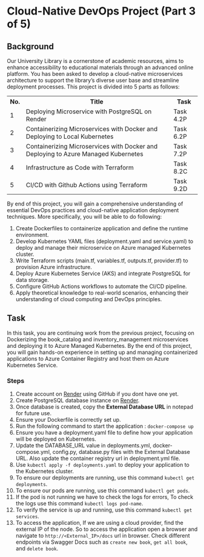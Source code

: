 # Cloud-Native DevOps Project (Part 3 of 5)

## Background

Our University Library is a cornerstone of academic resources, aims to enhance
accessibility to educational materials through an advanced online platform. You
has been asked to develop a cloud-native microservices architecture to support the
library’s diverse user base and streamline deployment processes. This project is
divided into 5 parts as follows:

<table>
    <tr>
        <th>No.</th>
        <th>Title</th>
        <th>Task</th>
    </tr>
    <tr class="highlight">
        <td>1</td><td>Deploying Microservice with PostgreSQL on Render</td><td>Task 4.2P</td>
    </tr>
    <tr>
        <td>2</td><td>Containerizing Microservices with Docker and Deploying to Local Kubernetes</td><td>Task 6.2P</td>
    </tr>
    <tr>
        <td>3</td><td>Containerizing Microservices with Docker and Deploying to Azure Managed Kubernetes</td><td>Task 7.2P</td>
    </tr>
    <tr>
        <td>4</td><td> Infrastructure as Code with Terraform</td><td>Task 8.2C</td>
    </tr>
    <tr>
        <td>5</td><td>CI/CD with Github Actions using Terraform</td><td>Task 9.2D</td>
    </tr>
</table>

By end of this project, you will gain a comprehensive understanding of essential DevOps practices and cloud-native application deployment techniques. More specifically, you will be able to do following:

1. Create Dockerfiles to containerize application and define the runtime environment.
2. Develop Kubernetes YAML files (deployment.yaml and service.yaml) to deploy and manage their microservice on Azure managed Kubernetes cluster.
3. Write Terraform scripts (main.tf, variables.tf, outputs.tf, provider.tf) to provision Azure infrastructure.
4. Deploy Azure Kubernetes Service (AKS) and integrate PostgreSQL for data storage.
5. Configure GitHub Actions workflows to automate the CI/CD pipeline.
6. Apply theoretical knowledge to real-world scenarios, enhancing their understanding of cloud computing and DevOps principles.

## Task
In this task, you are continuing work from the previous project, focusing on
Dockerizing the book_catalog and inventory_management microservices and
deploying it to Azure Managed Kubernetes. By the end of this project, you will gain
hands-on experience in setting up and managing containerized applications to
Azure Container Registry and host them on Azure Kubernetes Service.
### Steps

1. Create account on [Render](http://render.com/) using GitHub if you dont have one yet.
2. Create PostgreSQL database instance on [Render](http://render.com/).
3. Once database is created, copy the __External Database URL__ in notepad for future use.
4. Ensure your Dockerfile is correctly set up.
5. Run the following command to start the application : `docker-compose up`
6. Ensure you have a deployment.yaml file to define how your application will be deployed on Kubernetes.
7. Update the DATABASE_URL value in deployments.yml, docker-compose.yml, config.py, database.py files with the External Database URL. Also update the container registry url in deployment.yml file.
8. Use `kubectl apply -f deployments.yaml` to deploy your application to the Kubernetes cluster.
9. To ensure our deployments are running, use this command `kubectl get deployments`.
10. To ensure our pods are running, use this command `kubectl get pods`.
11. If the pod is not running we have to check the logs for errors, To check the logs use this command `kubectl logs pod-name`.
12. To verify the service is up and running, use this command `kubectl get services`.
13. To access the application, If we are using a cloud provider, find the external IP of the node. So to access the application open a browser and
navigate to `http://<External_IP>/docs` url in browser. Check different endpoints via Swagger Docs such as `create new book`, `get all book`, and `delete book`.

